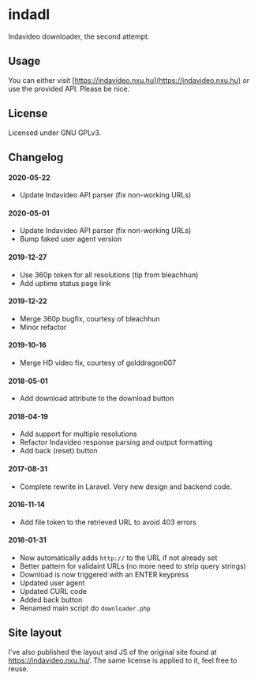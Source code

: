 indadl
======
Indavideo downloader, the second attempt.

Usage
------
You can either visit [https://indavideo.nxu.hu](https://indavideo.nxu.hu) or use the provided API. Please be nice.

License
-------
Licensed under GNU GPLv3.
 
Changelog
---------
#### 2020-05-22
- Update Indavideo API parser (fix non-working URLs)

#### 2020-05-01
- Update Indavideo API parser (fix non-working URLs)
- Bump faked user agent version

#### 2019-12-27
- Use 360p token for all resolutions (tip from bleachhun)
- Add uptime status page link

#### 2019-12-22
- Merge 360p bugfix, courtesy of bleachhun
- Minor refactor

#### 2019-10-16
- Merge HD video fix, courtesy of golddragon007

#### 2018-05-01
- Add download attribute to the download button

#### 2018-04-19
- Add support for multiple resolutions
- Refactor Indavideo response parsing and output formatting
- Add back (reset) button

#### 2017-08-31
- Complete rewrite in Laravel. Very new design and backend code.

#### 2016-11-14
- Add file token to the retrieved URL to avoid 403 errors

#### 2016-01-31
- Now automatically adds `http://` to the URL if not already set
- Better pattern for validaint URLs (no more need to strip query strings)
- Download is now triggered with an ENTER keypress
- Updated user agent
- Updated CURL code
- Added back button
- Renamed main script do `downloader.php`

Site layout
-----------
I've also published the layout and JS of the original site found at https://indavideo.nxu.hu/. The same license is applied to it, feel free to reuse.
